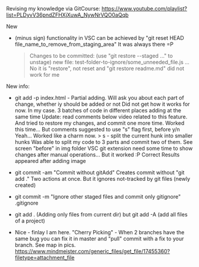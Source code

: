 Revising my knowledge via GitCourse: https://www.youtube.com/playlist?list=PLDyvV36pndZFHXjXuwA_NywNrVQO0aQqb

New

- (minus sign) functionality in VSC can be achieved by "git reset HEAD file_name_to_remove_from_staging_area"
  It was always there =P
  > Changes to be committed:
  > (use "git restore --staged <file>..." to unstage)
            new file:   test-folder-to-ignore/some_unneeded_file.js
  ... No it is "restore", not reset and "git restore readme.md" did not work for me

New info:

- git add -p index.html - Partial adding. Will ask you about each part of change, whether iy should be added or not
  Did not get how it works for now. In my case. 3 batches of code in different places adding at the same time
  Update: read comments below video related to this feature. And tried to restore my changes, and commit one more time. Worked this time...
  But comments suggested to use "s" flag first, before y/n
  Yeah... Worked like a charm now. > s - split the current hunk into smaller hunks
  Was able to split my code to 3 parts and commit two of them. See screen "before" in img folder
  VSC git extension need some time to show changes after manual operations... But it worked :P Correct Results appeared after adding image

- git commit -am "Commit without gitAdd"
  Creates commit without "git add ." Two actions at once.
  But it ignores not-tracked by git files (newly created)

- git commit -m "Ignore other staged files and commit only gitignore" .gitignore

- git add . (Adding only files from current dir) but git add -A (add all files of a project)

- Nice - finlay I am here. "Cherry Picking" - When 2 branches have the same bug you can fix it in master and "pull" commit with a fix to your branch. See map in pics. https://www.mindmeister.com/generic_files/get_file/17455360?filetype=attachment_file
